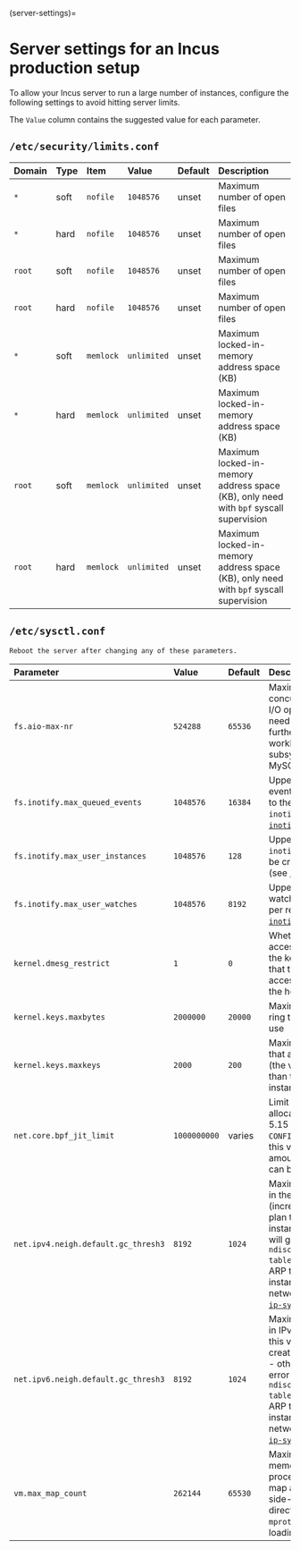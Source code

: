 (server-settings)=
# Server settings for an Incus production setup

To allow your Incus server to run a large number of instances, configure the following settings to avoid hitting server limits.

The `Value` column contains the suggested value for each parameter.

## `/etc/security/limits.conf`

Domain  | Type  | Item      | Value       | Default   | Description
:-----  | :---  | :----     | :---------- | :-------- | :----------
`*`     | soft  | `nofile`  | `1048576`   | unset     | Maximum number of open files
`*`     | hard  | `nofile`  | `1048576`   | unset     | Maximum number of open files
`root`  | soft  | `nofile`  | `1048576`   | unset     | Maximum number of open files
`root`  | hard  | `nofile`  | `1048576`   | unset     | Maximum number of open files
`*`     | soft  | `memlock` | `unlimited` | unset     | Maximum locked-in-memory address space (KB)
`*`     | hard  | `memlock` | `unlimited` | unset     | Maximum locked-in-memory address space (KB)
`root`  | soft  | `memlock` | `unlimited` | unset     | Maximum locked-in-memory address space (KB), only need with `bpf` syscall supervision
`root`  | hard  | `memlock` | `unlimited` | unset     | Maximum locked-in-memory address space (KB), only need with `bpf` syscall supervision

## `/etc/sysctl.conf`

```{note}
Reboot the server after changing any of these parameters.
```

Parameter                           | Value      | Default   | Description
:-----                              | :---       | :---      | :---
`fs.aio-max-nr`                     | `524288`   | `65536`   | Maximum number of concurrent asynchronous I/O operations (you might need to increase this limit further if you have a lot of workloads that use the AIO subsystem, for example, MySQL)
`fs.inotify.max_queued_events`      | `1048576`  | `16384`   | Upper limit on the number of events that can be queued to the corresponding `inotify` instance (see [`inotify`](https://man7.org/linux/man-pages/man7/inotify.7.html))
`fs.inotify.max_user_instances`     | `1048576`  | `128`     | Upper limit on the number of `inotify` instances that can be created per real user ID (see [`inotify`](https://man7.org/linux/man-pages/man7/inotify.7.html))
`fs.inotify.max_user_watches`       | `1048576`  | `8192`    | Upper limit on the number of watches that can be created per real user ID (see [`inotify`](https://man7.org/linux/man-pages/man7/inotify.7.html))
`kernel.dmesg_restrict`             | `1`        | `0`       | Whether to deny container access to the messages in the kernel ring buffer (note that this will also deny access to non-root users on the host system)
`kernel.keys.maxbytes`              | `2000000`  | `20000`   | Maximum size of the key ring that non-root users can use
`kernel.keys.maxkeys`               | `2000`     | `200`     | Maximum number of keys that a non-root user can use (the value should be higher than the number of instances)
`net.core.bpf_jit_limit`            | `1000000000` | varies  | Limit on the size of eBPF JIT allocations (on kernels < 5.15 that are compiled with `CONFIG_BPF_JIT_ALWAYS_ON=y`, this value might limit the amount of instances that can be created)
`net.ipv4.neigh.default.gc_thresh3` | `8192`     | `1024`    | Maximum number of entries in the IPv4 ARP table (increase this value if you plan to create over 1024 instances - otherwise, you will get the error `neighbour: ndisc_cache: neighbor table overflow!` when the ARP table gets full and the instances cannot get a network configuration; see [`ip-sysctl`](https://www.kernel.org/doc/Documentation/networking/ip-sysctl.txt))
`net.ipv6.neigh.default.gc_thresh3` | `8192`     | `1024`    | Maximum number of entries in IPv6 ARP table (increase this value if you plan to create over 1024 instances - otherwise, you will get the error `neighbour: ndisc_cache: neighbor table overflow!` when the ARP table gets full and the instances cannot get a network configuration; see [`ip-sysctl`](https://www.kernel.org/doc/Documentation/networking/ip-sysctl.txt))
`vm.max_map_count`                  | `262144`   | `65530`   | Maximum number of memory map areas a process may have (memory map areas are used as a side-effect of calling `malloc`, directly by `mmap` and `mprotect`, and also when loading shared libraries)
